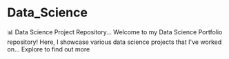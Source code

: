 # Data_Science
📊 Data Science Project Repository... Welcome to my Data Science Portfolio repository! Here, I showcase various data science projects that I've worked on... Explore to find out more
